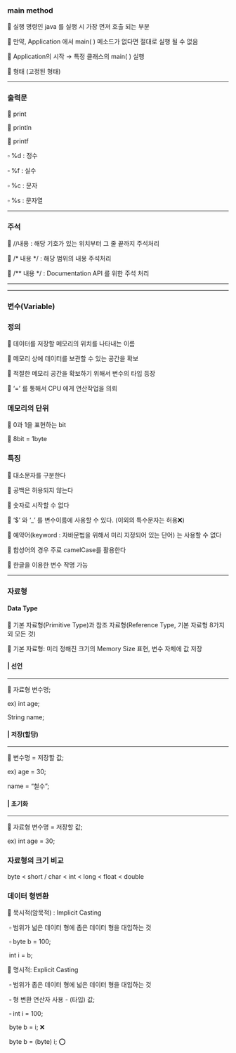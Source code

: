 ### main method

🔸 실행 명령인 java 를 실행 시 가장 먼저 호출 되는 부분

🔸 만약, Application 에서 main( ) 메소드가 없다면 절대로 실행 될 수 없음

🔸 Application의 시작 → 특정 클래스의 main( )  실행

🔸 형태 (고정된 형태)



---

### 출력문

🔸 print

🔸 println

🔸 printf

▫️ %d : 정수

▫️ %f : 실수

▫️ %c : 문자

▫️ %s : 문자열



----

### 주석

🔸 //내용 : 해당 기호가 있는 위치부터 그 줄 끝까지 주석처리

🔸 /* 내용 */ : 해당 범위의 내용 주석처리

🔸 /** 내용 */ : Documentation API 를 위한 주석 처리



---

------

### 변수(Variable)



### 정의

🔸 데이터를 저장할 메모리의 위치를 나타내는 이름

🔸 메모리 상에 데이터를 보관할 수 있는 공간을 확보

🔸 적절한 메모리 공간을 확보하기 위해서 변수의 타입 등장

🔸  ‘=’ 를 통해서 CPU 에게 연산작업을 의뢰



### 메모리의 단위

🔸 0과 1을 표현하는 bit

🔸 8bit = 1byte



### 특징

🔸 대소문자를 구분한다

🔸 공백은 허용되지 않는다

🔸 숫자로 시작할 수 없다

🔸 ‘$’ 와 ‘_’ 를 변수이름에 사용할 수 있다. (이외의 특수문자는 허용❌)

🔸 예약어(keyword : 자바문법을 위해서 미리 지정되어 있는 단어) 는 사용할 수 없다

🔸 합성어의 경우 주로 camelCase를 활용한다

🔸 한글을 이용한 변수 작명 가능



------

### 자료형

#### Data Type

🔸 기본 자료형(Primitive Type)과 참조 자료형(Reference Type, 기본 자료형 8가지 외 모든 것)

🔸 기본 자료형: 미리 정해진 크기의 Memory Size 표현, 변수 자체에 값 저장



#### | 선언

------

🔹 자료형 변수명;

ex) int age;

String name;



#### | 저장(할당)

------

🔹 변수명 = 저장할 값;

ex) age = 30;

name = “철수”;



#### | 초기화

------

🔹 자료형 변수명 = 저장할 값;

ex) int age = 30;



### 자료형의 크기 비교

byte < short / char < int < long < float < double



### 데이터 형변환

🔸 묵시적(암묵적) : Implicit Casting

​	▫️ 범위가 넓은 데이터 형에 좁은 데이터 형을 대입하는 것

​	▫️ byte b = 100;

​		int i = b;

🔸 명시적: Explicit Casting

​	▫️ 범위가 좁은 데이터 형에 넓은 데이터 형을 대입하는 것

​	▫️ 형 변환 연산자 사용 - (타입) 값;

​	▫️  int i = 100;

​		byte b = i; ❌

​		byte b = (byte) i; ⭕